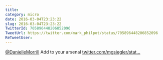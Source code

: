 ```yaml
---
title: 
category: micro
date: 2016-03-04T23:23:22
slug: 2016-03-04T23:23:22
TwitterId: 705896448206852096
TweetUrl: https://twitter.com/mark_philpot/status/705896448206852096
ReTweetUser: 
---
```


[@DanielleMorrill](https://twitter.com/DanielleMorrill) Add to your arsenal [twitter.com/mgsiegler/stat…](https://twitter.com/mgsiegler/status/705843121083428864)